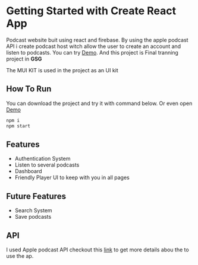 # Getting Started with Create React App

Podcast website buit using react and firebase. By using the apple podcast API i create podcast host witch allow the user to create an account and listen to podcasts. You can try [Demo](https://ahmadeleiwa.github.io/Podcast/). And this project is Final tranning project in **GSG**

The MUI KIT is used in the project as an UI kit
## How To Run 
You can download the project and try it with command below. Or even open [Demo](https://ahmadeleiwa.github.io/Podcast/) 
```bash
npm i 
npm start
```
## Features
* Authentication System
* Listen to several podcasts
* Dashboard
* Friendly Player UI to keep with you in all pages
## Future Features
* Search System
* Save podcasts
## API 
I used Apple podcast API checkout this [link](https://performance-partners.apple.com/search-api) to get more details abou the to use the ap.
